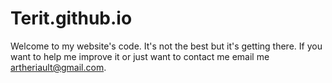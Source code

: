 # Terit.github.io

Welcome to my website's code. It's not the best but it's getting there. If you want to help me improve it or just want 
to contact me email me artheriault@gmail.com.
